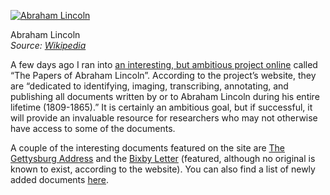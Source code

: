 [![Abraham Lincoln](Alincoln.jpeg "Abraham Lincoln")](https://i0.wp.com/www.historyrhymes.info/wp-content/uploads/2012/10/Alincoln.jpeg?ssl=1)

Abraham Lincoln  
*Source: [Wikipedia](http://en.wikipedia.org/wiki/File:Alincoln.jpeg)*

A few days ago I ran into [an interesting, but ambitious project online](http://www.papersofabrahamlincoln.org) called “The Papers of Abraham Lincoln”. According to the project’s website, they are “dedicated to identifying, imaging, transcribing, annotating, and publishing all documents written by or to Abraham Lincoln during his entire lifetime (1809-1865).” It is certainly an ambitious goal, but if successful, it will provide an invaluable resource for researchers who may not otherwise have access to some of the documents.

A couple of the interesting documents featured on the site are [The Gettysburg Address](http://www.papersofabrahamlincoln.org/Gettysburg%20Address.htm) and the [Bixby Letter](http://www.papersofabrahamlincoln.org/Bixby%20Letter.htm) (featured, although no original is known to exist, according to the website). You can also find a list of newly added documents [here](http://www.papersofabrahamlincoln.org/New_Documents.htm).